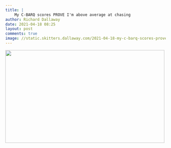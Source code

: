 ```yaml
---
title: |
    My C-BARQ scores PROVE I'm above average at chasing
author: Richard Dallaway
date: 2021-04-18 08:25
layout: post
comments: true
image: //static.skitters.dallaway.com/2021-04-18-my-c-barq-scores-prove-i-m-above-average-at-chasing-fullsize-0.jpeg
---
```


<a href="//static.skitters.dallaway.com/2021-04-18-my-c-barq-scores-prove-i-m-above-average-at-chasing-fullsize-0.jpeg"><img src="//static.skitters.dallaway.com/2021-04-18-my-c-barq-scores-prove-i-m-above-average-at-chasing-thumb-0.jpeg" width="500" height="292"></a>

